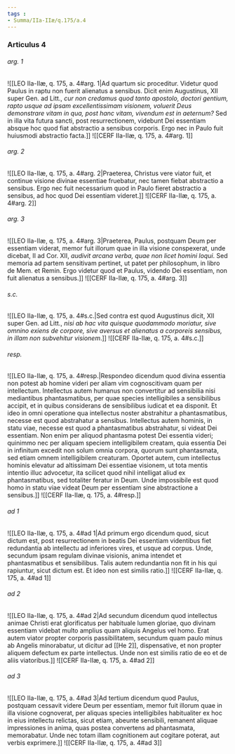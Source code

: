 ```yaml
---
tags : 
- Summa/IIa-IIæ/q.175/a.4
---
```


### Articulus 4

###### arg. 1
![[LEO IIa-IIæ, q. 175, a. 4#arg. 1|Ad quartum sic proceditur. Videtur quod Paulus in raptu non fuerit alienatus a sensibus. Dicit enim Augustinus, XII super Gen. ad Litt., *cur non credamus quod tanto apostolo, doctori gentium, rapto usque ad ipsam excellentissimam visionem, voluerit Deus demonstrare vitam in qua, post hanc vitam, vivendum est in aeternum?* Sed in illa vita futura sancti, post resurrectionem, videbunt Dei essentiam absque hoc quod fiat abstractio a sensibus corporis. Ergo nec in Paulo fuit huiusmodi abstractio facta.]]
![[CERF IIa-IIæ, q. 175, a. 4#arg. 1]]

###### arg. 2
![[LEO IIa-IIæ, q. 175, a. 4#arg. 2|Praeterea, Christus vere viator fuit, et continue visione divinae essentiae fruebatur, nec tamen fiebat abstractio a sensibus. Ergo nec fuit necessarium quod in Paulo fieret abstractio a sensibus, ad hoc quod Dei essentiam videret.]]
![[CERF IIa-IIæ, q. 175, a. 4#arg. 2]]

###### arg. 3
![[LEO IIa-IIæ, q. 175, a. 4#arg. 3|Praeterea, Paulus, postquam Deum per essentiam viderat, memor fuit illorum quae in illa visione conspexerat, unde dicebat, II ad Cor. XII, *audivit arcana verba, quae non licet homini loqui*. Sed memoria ad partem sensitivam pertinet, ut patet per philosophum, in libro de Mem. et Remin. Ergo videtur quod et Paulus, videndo Dei essentiam, non fuit alienatus a sensibus.]]
![[CERF IIa-IIæ, q. 175, a. 4#arg. 3]]

###### s.c.
![[LEO IIa-IIæ, q. 175, a. 4#s.c.|Sed contra est quod Augustinus dicit, XII super Gen. ad Litt., *nisi ab hac vita quisque quodammodo moriatur, sive omnino exiens de corpore, sive aversus et alienatus a corporeis sensibus, in illam non subvehitur visionem*.]]
![[CERF IIa-IIæ, q. 175, a. 4#s.c.]]

###### resp.
![[LEO IIa-IIæ, q. 175, a. 4#resp.|Respondeo dicendum quod divina essentia non potest ab homine videri per aliam vim cognoscitivam quam per intellectum. Intellectus autem humanus non convertitur ad sensibilia nisi mediantibus phantasmatibus, per quae species intelligibiles a sensibilibus accipit, et in quibus considerans de sensibilibus iudicat et ea disponit. Et ideo in omni operatione qua intellectus noster abstrahitur a phantasmatibus, necesse est quod abstrahatur a sensibus. Intellectus autem hominis, in statu viae, necesse est quod a phantasmatibus abstrahatur, si videat Dei essentiam. Non enim per aliquod phantasma potest Dei essentia videri; quinimmo nec per aliquam speciem intelligibilem creatam, quia essentia Dei in infinitum excedit non solum omnia corpora, quorum sunt phantasmata, sed etiam omnem intelligibilem creaturam. Oportet autem, cum intellectus hominis elevatur ad altissimam Dei essentiae visionem, ut tota mentis intentio illuc advocetur, ita scilicet quod nihil intelligat aliud ex phantasmatibus, sed totaliter feratur in Deum. Unde impossibile est quod homo in statu viae videat Deum per essentiam sine abstractione a sensibus.]]
![[CERF IIa-IIæ, q. 175, a. 4#resp.]]

###### ad 1
![[LEO IIa-IIæ, q. 175, a. 4#ad 1|Ad primum ergo dicendum quod, sicut dictum est, post resurrectionem in beatis Dei essentiam videntibus fiet redundantia ab intellectu ad inferiores vires, et usque ad corpus. Unde, secundum ipsam regulam divinae visionis, anima intendet et phantasmatibus et sensibilibus. Talis autem redundantia non fit in his qui rapiuntur, sicut dictum est. Et ideo non est similis ratio.]]
![[CERF IIa-IIæ, q. 175, a. 4#ad 1]]

###### ad 2
![[LEO IIa-IIæ, q. 175, a. 4#ad 2|Ad secundum dicendum quod intellectus animae Christi erat glorificatus per habituale lumen gloriae, quo divinam essentiam videbat multo amplius quam aliquis Angelus vel homo. Erat autem viator propter corporis passibilitatem, secundum quam paulo minus ab Angelis minorabatur, ut dicitur ad [[He 2]], dispensative, et non propter aliquem defectum ex parte intellectus. Unde non est similis ratio de eo et de aliis viatoribus.]]
![[CERF IIa-IIæ, q. 175, a. 4#ad 2]]

###### ad 3
![[LEO IIa-IIæ, q. 175, a. 4#ad 3|Ad tertium dicendum quod Paulus, postquam cessavit videre Deum per essentiam, memor fuit illorum quae in illa visione cognoverat, per aliquas species intelligibiles habitualiter ex hoc in eius intellectu relictas, sicut etiam, abeunte sensibili, remanent aliquae impressiones in anima, quas postea convertens ad phantasmata, memorabatur. Unde nec totam illam cognitionem aut cogitare poterat, aut verbis exprimere.]]
![[CERF IIa-IIæ, q. 175, a. 4#ad 3]]

